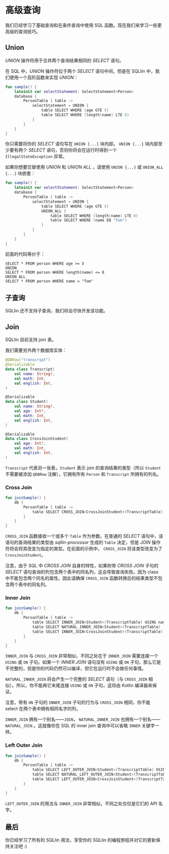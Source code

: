 # 高级查询

我们已经学习了基础查询和在条件查询中使用 SQL 函数。现在我们来学习一些更高级的查询技巧。

## Union

_UNION_ 操作符用于合并两个查询结果相同的 _SELECT_ 语句。

在 SQL 中，*UNION* 操作符位于两个 _SELECT_ 语句中间，但是在 SQLlin 中，我们使用一个高阶函数来实现 *UNION*：

```kotlin
fun sample() {
    lateinit var selectStatement: SelectStatement<Person>
    database {
        PersonTable { table ->
            selectStatement = UNION {
                table SELECT WHERE (age GTE 5)
                table SELECT WHERE (length(name) LTE 8)
            }
        }
    }
}
```

你只需要将你的 _SELECT_ 语句写在 `UNION {...}` 块内部。 `UNION {...}`  块内部至少要有两个 _SELECT_
语句，否则你将会在运行时得到一个 `IllegalStateException` 异常。

如果你想要交替使用 _UNION_ 和 _UNION ALL_ ，请使用 `UNION {...}` 或 `UNION_ALL {...}` 块嵌套：

```kotlin
fun sample() {
    lateinit var selectStatement: SelectStatement<Person>
    database {
        PersonTable { table ->
            selectStatement = UNION {
                table SELECT WHERE (age GTE 5)
                UNION_ALL {
                    table SELECT WHERE (length(name) LTE 8)
                    table SELECT WHERE (name EQ "Tom")
                }
            }
        }
    }
}
```

前面的代码等价于：

```roomsql
SELECT * FROM person WHERE age >= 5
UNION
SELECT * FROM person WHERE length(name) <= 8
UNION ALL
SELECT * FROM person WHERE name = "Tom"
```

## 子查询

SQLlin 还不支持子查询，我们将会尽快开发该功能。

## Join

SQLlin 目前支持 join 表。

我们需要另外两个数据库实体：

```kotlin
@DBRow("transcript")
@Serializable
data class Transcript(
    val name: String?,
    val math: Int,
    val english: Int,
)

@Serializable
data class Student(
    val name: String?,
    val age: Int?,
    val math: Int,
    val english: Int,
)

@Serializable
data class CrossJoinStudent(
    val age: Int?,
    val math: Int,
    val english: Int,
)
```

`Transcript` 代表另一张表，`Student` 表示 join 的查询结果的类型（所以 `Student` 不需要被添加 `@DBRow` 注解），它拥有所有 `Person` 和 `Transcript`
所拥有的列名。

### Cross Join

```kotlin
fun joinSample() {
    db {
        PersonTable { table ->
            table SELECT CROSS_JOIN<CrossJoinStudent>(TranscriptTable)
        }
    }
}
```

`CROSS_JOIN` 函数接收一个或多个 `Table` 作为参数。在普通的 _SELECT_ 语句中，该语句的查询结果的类型由 _sqllin-processor_ 生成的
`Table` 决定，但是 _JOIN_ 操作符将会将其改变为指定的类型。在前面的示例中， `CROSS_JOIN` 将该类型改变为了 `CrossJoinStudent`。

注意，由于 SQL 中 _CROSS JOIN_ 自身的特性，如果附带 _CROSS JOIN_ 子句的 _SELECT_ 语句查询的列包含两个表中的同名列，这会导致查询失败。因为
class 中不能包含两个同名的属性。因此请确保 `CROSS_JOIN` 函数转换后的结果类型不包含两个表中的同名列。

### Inner Join

```kotlin
fun joinSample() {
    db {
        PersonTable { table ->
            table SELECT INNER_JOIN<Student>(TranscriptTable) USING name
            table SELECT NATURAL_INNER_JOIN<Student>(TranscriptTable)
            table SELECT INNER_JOIN<CrossJoinStudent>(TranscriptTable) ON (name EQ TranscriptTable.name)
        }
    }
}
```

`INNER_JOIN` 与 `CROSS_JOIN` 非常相似，不同之处在于 `INNER_JOIN` 需要连接一个 `USING` 或 `ON` 子句。如果一个 _INNER JOIN_ 语句没有
`USING` 或 `ON` 子句，那么它是不完整的，但是你的代码仍然可以编译，但它在运行时不会做任何事情。

`NATURAL_INNER_JOIN` 将会产生一个完整的 _SELECT_ 语句（与 `CROSS_JOIN` 相似）。所以，你不能再它末尾连接 `USING` 或 `ON` 子句，这将由
Kotlin 编译器来保证。

注意，带有 `ON` 子句的 `INNER_JOIN` 子句的行为与 `CROSS_JOIN` 相同，你不能 select 在两个表中拥有相同名字的列。

`INNER_JOIN` 拥有一个别名——`JOIN`， `NATURAL_INNER_JOIN` 也拥有一个别名——`NATURAL_JOIN` 。这就像你在 SQL 的 inner join
查询中可以省略 `INNER` 关键字一样。

### Left Outer Join

```kotlin
fun joinSample() {
    db {
        PersonTable { table ->
            table SELECT LEFT_OUTER_JOIN<Student>(TranscriptTable) USING name
            table SELECT NATURAL_LEFT_OUTER_JOIN<Student>(TranscriptTable)
            table SELECT LEFT_OUTER_JOIN<CrossJoinStudent>(TranscriptTable) ON (name EQ TranscriptTable.name)
        }
    }
}
```

`LEFT_OUTER_JOIN` 的用法与 `INNER_JOIN` 非常相似，不同之处仅仅是它们的 API 名字。

## 最后

你已经学习了所有的 SQLlin 用法，享受你的 SQLlin 的编程旅程并对它的更新保持关注吧 :)